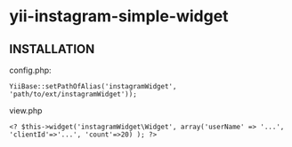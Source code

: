 yii-instagram-simple-widget
===========================
INSTALLATION
------------

config.php:

    YiiBase::setPathOfAlias('instagramWidget', 'path/to/ext/instagramWidget'));


view.php


    <? $this->widget('instagramWidget\Widget', array('userName' => '...', 'clientId'=>'...', 'count'=>20) ); ?>

